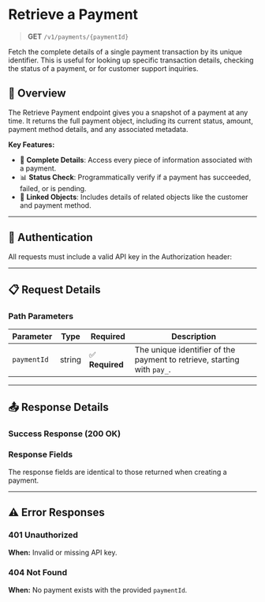 # Retrieve a Payment

> **GET** `/v1/payments/{paymentId}`

Fetch the complete details of a single payment transaction by its unique identifier. This is useful for looking up specific transaction details, checking the status of a payment, or for customer support inquiries.

## 🎯 Overview

The Retrieve Payment endpoint gives you a snapshot of a payment at any time. It returns the full payment object, including its current status, amount, payment method details, and any associated metadata.

**Key Features:**
- 🧾 **Complete Details**: Access every piece of information associated with a payment.
- 📊 **Status Check**: Programmatically verify if a payment has succeeded, failed, or is pending.
- 🔗 **Linked Objects**: Includes details of related objects like the customer and payment method.

---

## 🔐 Authentication

All requests must include a valid API key in the Authorization header:

---

## 📋 Request Details

### Path Parameters

| Parameter | Type | Required | Description |
|---|---|---|---|
| `paymentId` | string | ✅ **Required** | The unique identifier of the payment to retrieve, starting with `pay_`. |

---

## 📤 Response Details

### Success Response (200 OK)

### Response Fields
The response fields are identical to those returned when creating a payment.

---

## ⚠️ Error Responses

### 401 Unauthorized
**When:** Invalid or missing API key.

### 404 Not Found
**When:** No payment exists with the provided `paymentId`.